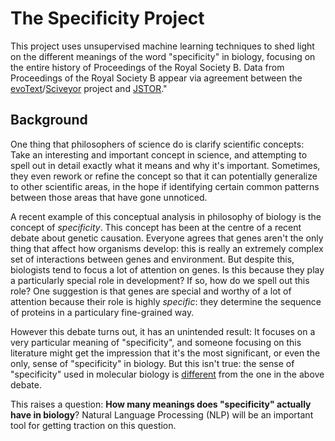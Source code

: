 # The Specificity Project

This project uses unsupervised machine learning techniques to shed light on the different meanings of the word "specificity" in biology, focusing on the entire history of Proceedings of the Royal Society B. Data from Proceedings of the Royal Society B appear via agreement between the [evoText](www.evotext.org)/[Sciveyor](www.sciveyor.com) project and [JSTOR](https://www.jstor.org/)."



## Background

One thing that philosophers of science do is clarify scientific concepts: Take an interesting and important concept in science, and attempting to spell out in detail exactly what it means and why it's important. Sometimes, they even rework or refine the concept so that it can potentially generalize to other scientific areas, in the hope if identifying certain common patterns between those areas that have gone unnoticed.

A recent example of this conceptual analysis in philosophy of biology is the concept of _specificity_. This concept has been at the centre of a recent debate about genetic causation. Everyone agrees that genes aren't the only thing that affect how organisms develop: this is really an extremely complex set of interactions between genes and environment. But despite this, biologists tend to focus a lot of attention on genes. Is this because they play a particularly special role in development? If so, how do we spell out this role? One suggestion is that genes are special and worthy of a lot of attention because their role is highly _specific_: they determine the sequence of proteins in a particulary fine-grained way.

However this debate turns out, it has an unintended result: It focuses on a very particular meaning of "specificity", and someone focusing on this literature might get the impression that it's the most significant, or even the only, sense of "specificity" in biology. But this isn't true: the sense of "specificity" used in molecular biology is [different](https://www.journals.uchicago.edu/doi/abs/10.1086/706093?af=R) from the one in the above debate.

This raises a question: **How many meanings does "specificity" actually have in biology**? Natural Language Processing (NLP) will be an important tool for getting traction on this question.